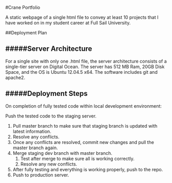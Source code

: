 #Crane Portfolio

A static webpage of a single html file to convey at least 10 projects that I have worked on in my student career at Full Sail University.

##Deployment Plan

#####Server Architecture
---
For a single site with only one .html file, the server architecture consists of a single-tier server on Digital Ocean. The server has 512 MB Ram, 20GB Disk Space, and the OS is Ubuntu 12.04.5 x64. The software includes git and apache2.


#####Deployment Steps
---
On completion of fully tested code within local development environment:

Push the tested code to the staging server.
1. Pull master branch to make sure that staging branch is updated with latest information.
  1. Resolve any conflicts.
  2. Once any conflicts are resolved, commit new changes and pull the master branch again.
2. Merge staging dev branch with master branch.
    1. Test after merge to make sure all is working correctly.
    2. Resolve any new conflicts.
3. After fully testing and everything is working properly, push to the repo.
4. Push to production server.
 
